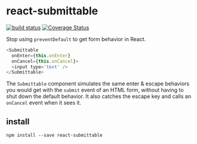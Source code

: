 # react-submittable

[![build status](https://secure.travis-ci.org/mapbox/react-submittable.png)](http://travis-ci.org/mapbox/react-submittable)
[![Coverage Status](https://coveralls.io/repos/mapbox/react-submittable/badge.svg?branch=master&service=github)](https://coveralls.io/github/mapbox/react-submittable?branch=master)

Stop using `preventDefault` to get form behavior in React.

```js
<Submittable
  onEnter={this.onEnter}
  onCancel={this.onCancel}>
  <input type='text' />
</Submittable>
```

The `Submittable` component simulates the same enter & escape behaviors
you would get with the `submit` event of an HTML form, without having to
shut down the default behavior. It also catches the escape key and calls
an `onCancel` event when it sees it.

## install

    npm install --save react-submittable
